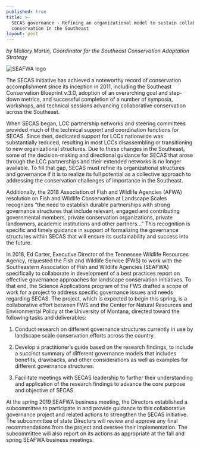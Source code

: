 ```yaml
---
published: true
title: >-
  SECAS governance - Refining an organizational model to sustain collaborative
  conservation in the Southeast
layout: post
---
```

_by Mallory Martin, Coordinator for the Southeast Conservation Adaptation Strategy_

![SEAFWA logo]({{site.baseurl}}/images/SEAFWA-logo.png)


The SECAS initiative has achieved a noteworthy record of conservation accomplishment since its inception in 2011, including the Southeast Conservation Blueprint v.3.0, adoption of an overarching goal and step-down metrics, and successful completion of a number of symposia, workshops, and technical sessions advancing collaborative conservation across the Southeast.  

When SECAS began, LCC partnership networks and steering committees provided much of the technical support and coordination functions for SECAS.  Since then, dedicated support for LCCs nationwide was substantially reduced, resulting in most LCCs disassembling or transitioning to new organizational structures.  Due to these changes in the Southeast, some of the decision-making and directional guidance for SECAS that arose through the LCC partnerships and their extended networks is no longer available.  To fill that gap, SECAS must refine its organizational structures and governance if it is to realize its full potential as a collective approach to addressing the conservation challenges of importance in the Southeast.

<!--more-->

Additionally, the 2018 Association of Fish and Wildlife Agencies (AFWA) resolution on Fish and Wildlife Conservation at Landscape Scales recognizes “the need to establish durable partnerships with strong governance structures that include relevant, engaged and contributing governmental members, private conservation organizations, private landowners, academic institutions and other partners…”  This recognition is specific and timely guidance in support of formalizing the governance structures within SECAS that will ensure its sustainability and success into the future.

In 2018, Ed Carter, Executive Director of the Tennessee Wildlife Resources Agency, requested the Fish and Wildlife Service (FWS) to work with the Southeastern Association of Fish and Wildlife Agencies (SEAFWA) specifically to collaborate in development of a best practices report on effective governance approaches for landscape conservation initiatives.  To that end, the Science Applications program of the FWS drafted a scope of work for a project to address specific governance issues and needs regarding SECAS.  The project, which is expected to begin this spring, is a collaborative effort between FWS and the Center for Natural Resources and Environmental Policy at the University of Montana, directed toward the following tasks and deliverables:  

1. Conduct research on different governance structures currently in use by landscape scale conservation efforts across the country.

2. Develop a practitioner’s guide based on the research findings, to include a succinct summary of different governance models that includes benefits, drawbacks, and other considerations as well as examples for different governance structures.

3. Facilitate meetings with SECAS leadership to further their understanding and application of the research findings to advance the core purpose and objective of SECAS.


At the spring 2019 SEAFWA business meeting, the Directors established a subcommittee to participate in and provide guidance to this collaborative governance project and related actions to strengthen the SECAS initiative. The subcommittee of state Directors will review and approve any final recommendations from the project and oversee their implementation.  The subcommittee will also report on its actions as appropriate at the fall and spring SEAFWA business meetings.
